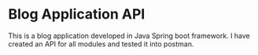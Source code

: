 # Blog Application API

This is a blog application developed in Java Spring boot framework. I have created an API for all modules and tested it into postman. 
